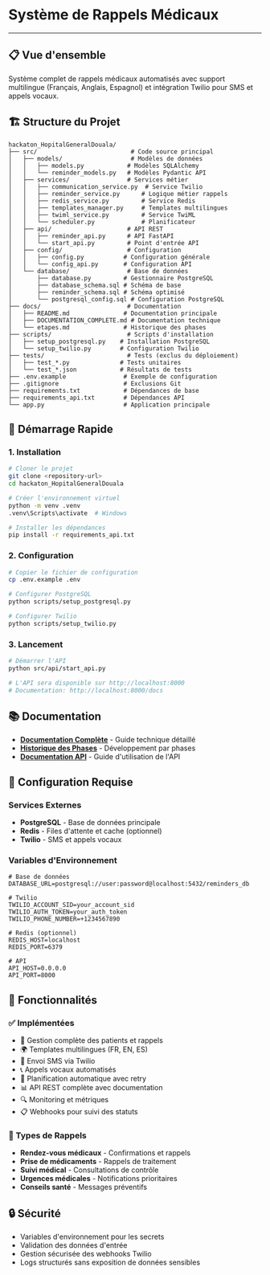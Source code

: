 # Système de Rappels Médicaux

---

## 📋 Vue d'ensemble

Système complet de rappels médicaux automatisés avec support multilingue (Français, Anglais, Espagnol) et intégration Twilio pour SMS et appels vocaux.

## 🏗️ Structure du Projet

```
hackaton_HopitalGeneralDouala/
├── src/                          # Code source principal
│   ├── models/                   # Modèles de données
│   │   ├── models.py            # Modèles SQLAlchemy
│   │   └── reminder_models.py   # Modèles Pydantic API
│   ├── services/                # Services métier
│   │   ├── communication_service.py  # Service Twilio
│   │   ├── reminder_service.py      # Logique métier rappels
│   │   ├── redis_service.py         # Service Redis
│   │   ├── templates_manager.py     # Templates multilingues
│   │   ├── twiml_service.py         # Service TwiML
│   │   └── scheduler.py             # Planificateur
│   ├── api/                     # API REST
│   │   ├── reminder_api.py      # API FastAPI
│   │   └── start_api.py         # Point d'entrée API
│   ├── config/                  # Configuration
│   │   ├── config.py           # Configuration générale
│   │   └── config_api.py       # Configuration API
│   └── database/                # Base de données
│       ├── database.py         # Gestionnaire PostgreSQL
│       ├── database_schema.sql # Schéma de base
│       ├── reminder_schema.sql # Schéma optimisé
│       └── postgresql_config.sql # Configuration PostgreSQL
├── docs/                        # Documentation
│   ├── README.md               # Documentation principale
│   ├── DOCUMENTATION_COMPLETE.md # Documentation technique
│   └── etapes.md               # Historique des phases
├── scripts/                     # Scripts d'installation
│   ├── setup_postgresql.py    # Installation PostgreSQL
│   └── setup_twilio.py        # Configuration Twilio
├── tests/                       # Tests (exclus du déploiement)
│   ├── test_*.py              # Tests unitaires
│   └── test_*.json            # Résultats de tests
├── .env.example                # Exemple de configuration
├── .gitignore                  # Exclusions Git
├── requirements.txt            # Dépendances de base
├── requirements_api.txt        # Dépendances API
└── app.py                      # Application principale
```

## 🚀 Démarrage Rapide

### 1. Installation

```bash
# Cloner le projet
git clone <repository-url>
cd hackaton_HopitalGeneralDouala

# Créer l'environnement virtuel
python -m venv .venv
.venv\Scripts\activate  # Windows

# Installer les dépendances
pip install -r requirements_api.txt
```

### 2. Configuration

```bash
# Copier le fichier de configuration
cp .env.example .env

# Configurer PostgreSQL
python scripts/setup_postgresql.py

# Configurer Twilio
python scripts/setup_twilio.py
```

### 3. Lancement

```bash
# Démarrer l'API
python src/api/start_api.py

# L'API sera disponible sur http://localhost:8000
# Documentation: http://localhost:8000/docs
```

## 📚 Documentation

- **[Documentation Complète](docs/DOCUMENTATION_COMPLETE.md)** - Guide technique détaillé
- **[Historique des Phases](docs/etapes.md)** - Développement par phases
- **[Documentation API](docs/README.md)** - Guide d'utilisation de l'API

## 🔧 Configuration Requise

### Services Externes
- **PostgreSQL** - Base de données principale
- **Redis** - Files d'attente et cache (optionnel)
- **Twilio** - SMS et appels vocaux

### Variables d'Environnement

```env
# Base de données
DATABASE_URL=postgresql://user:password@localhost:5432/reminders_db

# Twilio
TWILIO_ACCOUNT_SID=your_account_sid
TWILIO_AUTH_TOKEN=your_auth_token
TWILIO_PHONE_NUMBER=+1234567890

# Redis (optionnel)
REDIS_HOST=localhost
REDIS_PORT=6379

# API
API_HOST=0.0.0.0
API_PORT=8000
```

## 🌟 Fonctionnalités

### ✅ Implémentées
- 🏥 Gestion complète des patients et rappels
- 🌍 Templates multilingues (FR, EN, ES)
- 📱 Envoi SMS via Twilio
- 📞 Appels vocaux automatisés
- 🔄 Planification automatique avec retry
- 📊 API REST complète avec documentation
- 🔍 Monitoring et métriques
- 📋 Webhooks pour suivi des statuts

### 🎯 Types de Rappels
- **Rendez-vous médicaux** - Confirmations et rappels
- **Prise de médicaments** - Rappels de traitement
- **Suivi médical** - Consultations de contrôle
- **Urgences médicales** - Notifications prioritaires
- **Conseils santé** - Messages préventifs

## 🔒 Sécurité

- Variables d'environnement pour les secrets
- Validation des données d'entrée
- Gestion sécurisée des webhooks Twilio
- Logs structurés sans exposition de données sensibles
